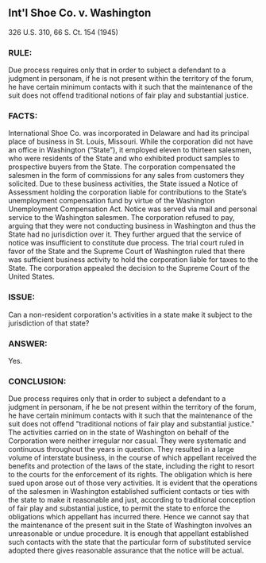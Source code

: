 ## Int'l Shoe Co. v. Washington
326 U.S. 310, 66 S. Ct. 154 (1945)

### RULE: 
Due process requires only that in order to subject a defendant to a judgment in personam, if he is not present within the territory of the forum, he have certain minimum contacts with it such that the maintenance of the suit does not offend traditional notions of fair play and substantial justice.
 
### FACTS: 
International Shoe Co. was incorporated in Delaware and had its principal place of business in St. Louis, Missouri. While the corporation did not have an office in Washington (“State”), it employed eleven to thirteen salesmen, who were residents of the State and who exhibited product samples to prospective buyers from the State. The corporation compensated the salesmen in the form of commissions for any sales from customers they solicited. Due to these business activities, the State issued a Notice of Assessment holding the corporation liable for contributions to the State’s unemployment compensation fund by virtue of the Washington Unemployment Compensation Act. Notice was served via mail and personal service to the Washington salesmen. The corporation refused to pay, arguing that they were not conducting business in Washington and thus the State had no jurisdiction over it. They further argued that the service of notice was insufficient to constitute due process. The trial court ruled in favor of the State and the Supreme Court of Washington ruled that there was sufficient business activity to hold the corporation liable for taxes to the State. The corporation appealed the decision to the Supreme Court of the United States.
     
### ISSUE:
Can a non-resident corporation's activities in a state make it subject to the jurisdiction of that state?

### ANSWER: 
Yes.

### CONCLUSION: 
Due process requires only that in order to subject a defendant to a judgment in personam, if he be not present within the territory of the forum, he have certain minimum contacts with it such that the maintenance of the suit does not offend "traditional notions of fair play and substantial justice." The activities carried on in the state of Washington on behalf of the Corporation were neither irregular nor casual. They were systematic and continuous throughout the years in question.
They resulted in a large volume of interstate business, in the course of which appellant received the benefits and protection of the laws of the state, including the right to resort to the courts for the enforcement of its rights. The obligation which is here sued upon arose out of those very activities. It is evident that the operations of the salesmen in Washington established sufficient contacts or ties with the state to make it reasonable and just, according to traditional conception of fair play and substantial justice, to permit the state to enforce the obligations which appellant has incurred there. Hence we cannot say that the maintenance of the present suit in the State of Washington involves an unreasonable or undue procedure. It is enough that appellant established such contacts with the state that the particular form of substituted service adopted there gives reasonable assurance that the notice will be actual.
